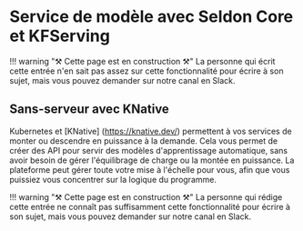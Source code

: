 # Service de modèle avec Seldon Core et KFServing

<!--prettier-ignore-->
!!! warning "⚒ Cette page est en construction ⚒" 
    La personne qui écrit cette entrée n'en sait pas assez sur cette fonctionnalité pour écrire à son sujet, mais vous pouvez demander sur notre canal en Slack.

## Sans-serveur avec KNative

Kubernetes et [KNative] (https://knative.dev/) permettent à vos services de
monter ou descendre en puissance à la demande. Cela vous permet de créer des API
pour servir des modèles d'apprentissage automatique, sans avoir besoin de gérer
l'équilibrage de charge ou la montée en puissance. La plateforme peut gérer
toute votre mise à l'échelle pour vous, afin que vous puissiez vous concentrer
sur la logique du programme.

<!--prettier-ignore-->
!!! warning "⚒ Cette page est en construction ⚒" 
    La personne qui rédige cette entrée ne connaît pas suffisamment cette fonctionnalité pour écrire à son sujet, mais vous pouvez demander sur notre canal en Slack.
